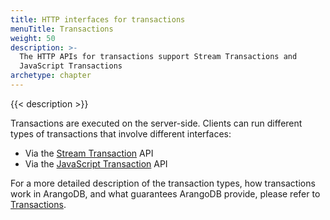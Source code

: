 ```yaml
---
title: HTTP interfaces for transactions
menuTitle: Transactions
weight: 50
description: >-
  The HTTP APIs for transactions support Stream Transactions and
  JavaScript Transactions
archetype: chapter
---
```

{{< description >}}

Transactions are executed on the server-side.
Clients can run different types of transactions that involve different interfaces:

- Via the [Stream Transaction](stream-transactions.md) API
- Via the [JavaScript Transaction](javascript-transactions.md) API

For a more detailed description of the transaction types, how transactions work
in ArangoDB, and what guarantees ArangoDB provide, please refer to
[Transactions](../../transactions/_index.md). 
